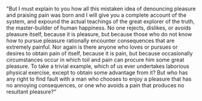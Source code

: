 "But I must explain to you how all this mistaken idea of denouncing pleasure and praising pain was 
born and I will give you a complete account of the system, and expound the actual teachings of the great explorer of the truth, the master-builder of human happiness. No one rejects, dislikes, or 
avoids pleasure itself, because it is pleasure, but because those who do not know how to pursue 
pleasure rationally encounter consequences that are extremely painful. Nor again is there anyone 
who loves or pursues or desires to obtain pain of itself, because it is pain, but because 
occasionally circumstances occur in which toil and pain can procure him some great pleasure. To take 
a trivial example, which of us ever undertakes laborious physical exercise, except to obtain 
some advantage from it? But who has any right to find fault with a man who chooses to enjoy a 
pleasure that has no annoying consequences, or one who avoids a pain that produces no resultant 
pleasure?"